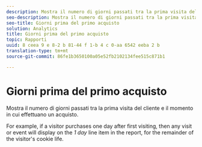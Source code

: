 ```yaml
---
description: Mostra il numero di giorni passati tra la prima visita del cliente e il momento in cui effettuano un acquisto.
seo-description: Mostra il numero di giorni passati tra la prima visita del cliente e il momento in cui effettuano un acquisto.
seo-title: Giorni prima del primo acquisto
solution: Analytics
title: Giorni prima del primo acquisto
topic: Rapporti
uuid: 8 ceea 9 e 8-2 b 81-44 f 1-b 4 c 0-aa 6542 eeba 2 b
translation-type: tm+mt
source-git-commit: 86fe1b3650100a05e52fb2102134fee515c871b1

---
```



# Giorni prima del primo acquisto

Mostra il numero di giorni passati tra la prima visita del cliente e il momento in cui effettuano un acquisto.

For example, if a visitor purchases one day after first visiting, then any visit or event will display on the *1 day* line item in the report, for the remainder of the visitor's cookie life.
